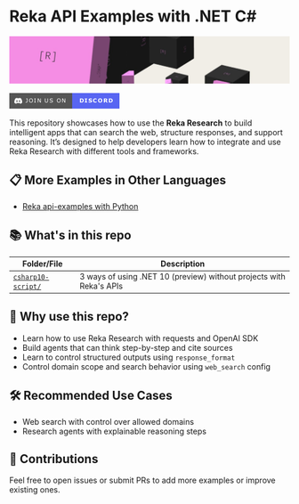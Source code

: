 # Reka API Examples with .NET C#

![Reka AI](assets/reka-ai-cover.jpeg)

[![Join our Discord](assets/discord-invite.png)](https://discord.com/invite/MTRJEBvH)

This repository showcases how to use the **Reka Research** to build intelligent apps that can search the web, structure responses, and support reasoning. It’s designed to help developers learn how to integrate and use Reka Research with different tools and frameworks.

## 📋 More Examples in Other Languages

- [Reka api-examples with Python](https://github.com/reka-ai/api-examples)

## 📚 What's in this repo

| Folder/File                                | Description                                                                |
|--------------------------------------------|----------------------------------------------------------------------------|
| [`csharp10-script/`](./csharp10-script/)   | 3 ways of using .NET 10 (preview) without projects with Reka's APIs        |

## 🧪 Why use this repo?

- Learn how to use Reka Research with requests and OpenAI SDK
- Build agents that can think step-by-step and cite sources
- Learn to control structured outputs using `response_format`
- Control domain scope and search behavior using `web_search` config

## 🛠 Recommended Use Cases

- Web search with control over allowed domains
- Research agents with explainable reasoning steps

## 🤝 Contributions

Feel free to open issues or submit PRs to add more examples or improve existing ones.
